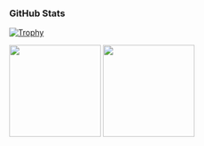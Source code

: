 ### GitHub Stats

[![Trophy](https://github-profile-trophy.vercel.app/?username=WDIDB&theme=flat&column=6&margin-w=10&margin-h=15)](https://github.com/ryo-ma/github-profile-trophy)


<p align="left">
  <img src="https://github-readme-stats.vercel.app/api?username=WDIDB&show_icons=true&hide_title=true&theme=default" height="165">
  <img src="https://github-readme-stats.vercel.app/api/top-langs/?username=WDIDB&layout=compact&theme=default" height="165">
</p>
<br/>
